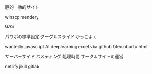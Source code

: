 静的　動的サイト

winscp 
mendery

GAS

パワポの標準設定
グーグルスライド
かっこよく

wantedly
javascript
AI deeplearning
excel vba 
github
latex ubuntu
html

サーバーサイド
ホスティング
処理時間
サークルサイトの運営

netrify
jikill
gitlab

